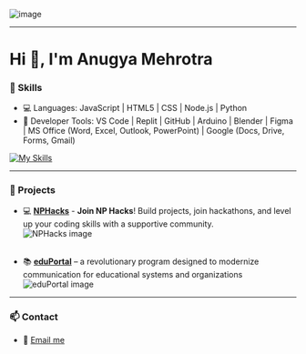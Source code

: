 ![image](https://github.com/user-attachments/assets/e692b6dd-2157-48ff-b884-b3fe7f1ea61e)

---

# Hi 👋, I'm Anugya Mehrotra

### 🔧 Skills
- 💻 Languages: JavaScript |  HTML5 | CSS | Node.js | Python 
- 🔨 Developer Tools: VS Code | Replit | GitHub  | Arduino | Blender | Figma | MS Office (Word, Excel, Outlook, PowerPoint) | Google (Docs, Drive, Forms, Gmail)

[![My Skills](https://skillicons.dev/icons?i=js,html,css,nodejs,python,vscode,replit,github,arduino,blender,figma,windows)](https://skillicons.dev)

---

### 🚀 Projects

- 💻 **[NPHacks](https://nphacks.vercel.app/)** - **Join NP Hacks**! Build projects, join hackathons, and level up your coding skills with a supportive community.  
  ![NPHacks image](https://github.com/user-attachments/assets/90cfe1ac-8b3b-4882-8e2f-bb85c461268c) <br> <br> 


- 📚 **[eduPortal](https://github.com/anugyamehrotra/eduPortal)** – a revolutionary program designed to modernize communication for educational systems and organizations  
  ![eduPortal image](https://github.com/user-attachments/assets/7ff1b15f-adb2-4719-9f58-70f54400bb33)




---

### 📫 Contact
- 📧 [Email me](mailto:amehrotra.395@gmail.com)
